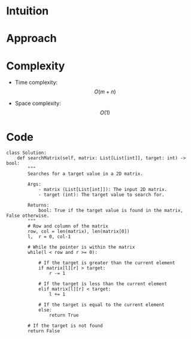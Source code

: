 # Intuition

<!-- Describe your first thoughts on how to solve this problem. -->

# Approach

<!-- Describe your approach to solving the problem. -->

# Complexity

- Time complexity: $$O(m + n)$$
<!-- Add your time complexity here, e.g. $$O(n)$$ -->

- Space complexity: $$O(1)$$
<!-- Add your space complexity here, e.g. $$O(n)$$ -->

# Code

```
class Solution:
    def searchMatrix(self, matrix: List[List[int]], target: int) -> bool:
        """
        Searches for a target value in a 2D matrix.

        Args:
            - matrix (List[List[int]]): The input 2D matrix.
            - target (int): The target value to search for.

        Returns:
            bool: True if the target value is found in the matrix, False otherwise.
        """
        # Row and column of the matrix
        row, col = len(matrix), len(matrix[0])
        l,  r = 0, col-1

        # While the pointer is within the matrix
        while(l < row and r >= 0):

            # If the target is greater than the current element
            if matrix[l][r] > target:
                r -= 1

            # If the target is less than the current element
            elif matrix[l][r] < target:
                l += 1

            # If the target is equal to the current element
            else:
                return True

        # If the target is not found
        return False
```
